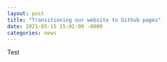 ```yaml
---
layout: post
title: "Transitioning our website to Github pages"
date: 2021-05-15 15:02:00 -0000
categories: news
---
```


Test
